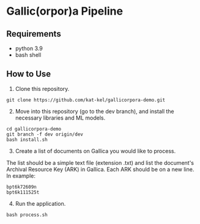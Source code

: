 # Gallic(orpor)a Pipeline

## Requirements
- python 3.9
- bash shell

## How to Use
1. Clone this repository.
```
git clone https://github.com/kat-kel/gallicorpora-demo.git
```
2. Move into this repository (go to the dev branch), and install the necessary libraries and ML models.
```
cd gallicorpora-demo
git branch -f dev origin/dev
bash install.sh
```
3. Create a list of documents on Gallica you would like to process.

The list should be a simple text file (extension .txt) and list the document's Archival Resource Key (ARK) in Gallica. Each ARK should be on a new line. In example:
```
bpt6k72609n
bpt6k111525t
```
4. Run the application.
```
bash process.sh
```